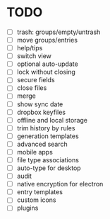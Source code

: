# TODO

- [ ] trash: groups/empty/untrash
- [ ] move groups/entries
- [ ] help/tips
- [ ] switch view
- [ ] optional auto-update
- [ ] lock without closing
- [ ] secure fields
- [ ] close files
- [ ] merge
- [ ] show sync date
- [ ] dropbox keyfiles
- [ ] offline and local storage
- [ ] trim history by rules
- [ ] generation templates
- [ ] advanced search
- [ ] mobile apps
- [ ] file type associations
- [ ] auto-type for desktop
- [ ] audit
- [ ] native encryption for electron
- [ ] entry templates
- [ ] custom icons
- [ ] plugins
